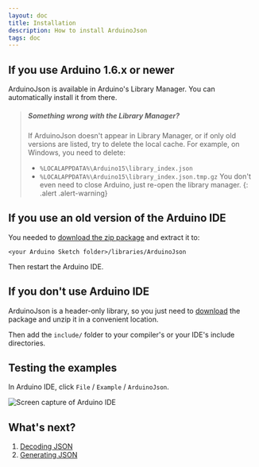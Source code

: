 ```yaml
---
layout: doc
title: Installation
description: How to install ArduinoJson
tags: doc
---
```


## If you use Arduino 1.6.x or newer

ArduinoJson is available in Arduino's Library Manager.
You can automatically install it from there.

> ##### Something wrong with the Library Manager?
>If ArduinoJson doesn't appear in Library Manager, or if only old versions are listed, try to delete the local cache. For example, on Windows, you need to delete:
>
>* `%LOCALAPPDATA%\Arduino15\library_index.json`
>* `%LOCALAPPDATA%\Arduino15\library_index.json.tmp.gz`
>You don't even need to close Arduino, just re-open the library manager.
{: .alert .alert-warning}


## If you use an old version of the Arduino IDE

You needed to [download the zip package](https://github.com/bblanchon/ArduinoJson/releases) and extract it to:

    <your Arduino Sketch folder>/libraries/ArduinoJson

Then restart the Arduino IDE.

## If you don't use Arduino IDE

ArduinoJson is a header-only library, so you just need to [download](https://github.com/bblanchon/ArduinoJson/releases) the package and unzip it in a convenient location.

Then add the `include/` folder to your compiler's or your IDE's include directories.

## Testing the examples

In Arduino IDE, click `File` / `Example` / `ArduinoJson`.

![Screen capture of Arduino IDE](http://i.imgur.com/g5UwkVh.png)

## What's next?

1. [Decoding JSON]({{site.baseurl}}/doc/decoding/)
2. [Generating JSON]({{site.baseurl}}/doc/encoding/)
